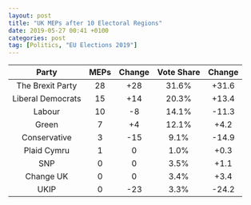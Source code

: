 ```yaml
---
layout: post
title: "UK MEPs after 10 Electoral Regions"
date: 2019-05-27 00:41 +0100
categories: post
tag: [Politics, "EU Elections 2019"]
---
```


|     **Party**     | **MEPs** | **Change** | **Vote Share** | **Change** |
| :---------------: | :------: | :--------: | :------------: | :--------: |
| The Brexit Party  |    28    |    +28     |     31.6%      |   +31.6    |
| Liberal Democrats |    15    |    +14     |     20.3%      |   +13.4    |
|      Labour       |    10    |     -8     |     14.1%      |   -11.3    |
|       Green       |    7     |     +4     |     12.1%      |    +4.2    |
|   Conservative    |    3     |    -15     |      9.1%      |   -14.9    |
|    Plaid Cymru    |    1     |     0      |      1.0%      |    +0.3    |
|        SNP        |    0     |     0      |      3.5%      |    +1.1    |
|     Change UK     |    0     |     0      |      3.4%      |    +3.4    |
|       UKIP        |    0     |    -23     |      3.3%      |   -24.2    |